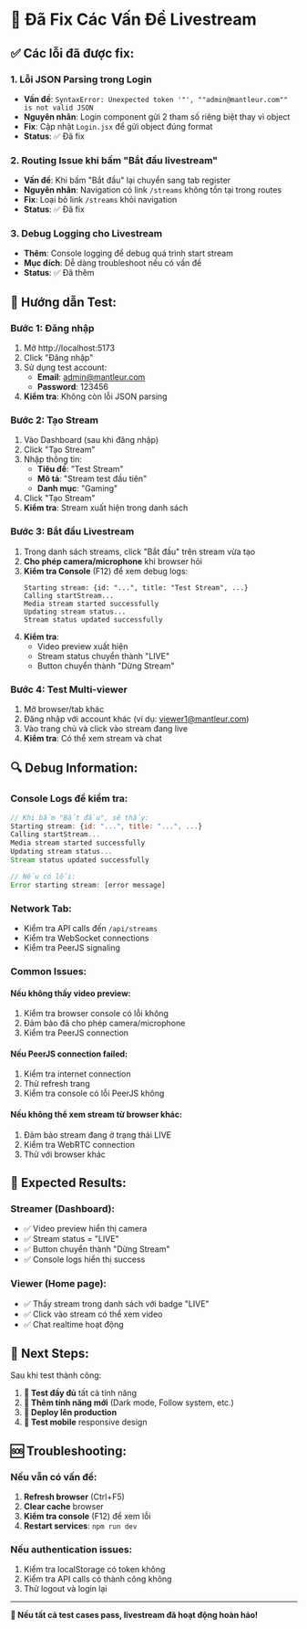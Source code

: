 # 🔧 Đã Fix Các Vấn Đề Livestream

## ✅ Các lỗi đã được fix:

### 1. **Lỗi JSON Parsing trong Login**
- **Vấn đề**: `SyntaxError: Unexpected token '"', ""admin@mantleur.com"" is not valid JSON`
- **Nguyên nhân**: Login component gửi 2 tham số riêng biệt thay vì object
- **Fix**: Cập nhật `Login.jsx` để gửi object đúng format
- **Status**: ✅ Đã fix

### 2. **Routing Issue khi bấm "Bắt đầu livestream"**
- **Vấn đề**: Khi bấm "Bắt đầu" lại chuyển sang tab register
- **Nguyên nhân**: Navigation có link `/streams` không tồn tại trong routes
- **Fix**: Loại bỏ link `/streams` khỏi navigation
- **Status**: ✅ Đã fix

### 3. **Debug Logging cho Livestream**
- **Thêm**: Console logging để debug quá trình start stream
- **Mục đích**: Dễ dàng troubleshoot nếu có vấn đề
- **Status**: ✅ Đã thêm

## 🧪 Hướng dẫn Test:

### **Bước 1: Đăng nhập**
1. Mở http://localhost:5173
2. Click "Đăng nhập"
3. Sử dụng test account:
   - **Email**: admin@mantleur.com
   - **Password**: 123456
4. **Kiểm tra**: Không còn lỗi JSON parsing

### **Bước 2: Tạo Stream**
1. Vào Dashboard (sau khi đăng nhập)
2. Click "Tạo Stream"
3. Nhập thông tin:
   - **Tiêu đề**: "Test Stream"
   - **Mô tả**: "Stream test đầu tiên"
   - **Danh mục**: "Gaming"
4. Click "Tạo Stream"
5. **Kiểm tra**: Stream xuất hiện trong danh sách

### **Bước 3: Bắt đầu Livestream**
1. Trong danh sách streams, click "Bắt đầu" trên stream vừa tạo
2. **Cho phép camera/microphone** khi browser hỏi
3. **Kiểm tra Console** (F12) để xem debug logs:
   ```
   Starting stream: {id: "...", title: "Test Stream", ...}
   Calling startStream...
   Media stream started successfully
   Updating stream status...
   Stream status updated successfully
   ```
4. **Kiểm tra**: 
   - Video preview xuất hiện
   - Stream status chuyển thành "LIVE"
   - Button chuyển thành "Dừng Stream"

### **Bước 4: Test Multi-viewer**
1. Mở browser/tab khác
2. Đăng nhập với account khác (ví dụ: viewer1@mantleur.com)
3. Vào trang chủ và click vào stream đang live
4. **Kiểm tra**: Có thể xem stream và chat

## 🔍 Debug Information:

### **Console Logs để kiểm tra:**
```javascript
// Khi bấm "Bắt đầu", sẽ thấy:
Starting stream: {id: "...", title: "...", ...}
Calling startStream...
Media stream started successfully
Updating stream status...
Stream status updated successfully

// Nếu có lỗi:
Error starting stream: [error message]
```

### **Network Tab:**
- Kiểm tra API calls đến `/api/streams`
- Kiểm tra WebSocket connections
- Kiểm tra PeerJS signaling

### **Common Issues:**

#### **Nếu không thấy video preview:**
1. Kiểm tra browser console có lỗi không
2. Đảm bảo đã cho phép camera/microphone
3. Kiểm tra PeerJS connection

#### **Nếu PeerJS connection failed:**
1. Kiểm tra internet connection
2. Thử refresh trang
3. Kiểm tra console có lỗi PeerJS không

#### **Nếu không thể xem stream từ browser khác:**
1. Đảm bảo stream đang ở trạng thái LIVE
2. Kiểm tra WebRTC connection
3. Thử với browser khác

## 🎯 Expected Results:

### **Streamer (Dashboard):**
- ✅ Video preview hiển thị camera
- ✅ Stream status = "LIVE"
- ✅ Button chuyển thành "Dừng Stream"
- ✅ Console logs hiển thị success

### **Viewer (Home page):**
- ✅ Thấy stream trong danh sách với badge "LIVE"
- ✅ Click vào stream có thể xem video
- ✅ Chat realtime hoạt động

## 🚀 Next Steps:

Sau khi test thành công:

1. **🧪 Test đầy đủ** tất cả tính năng
2. **🎨 Thêm tính năng mới** (Dark mode, Follow system, etc.)
3. **🚀 Deploy lên production**
4. **📱 Test mobile** responsive design

## 🆘 Troubleshooting:

### **Nếu vẫn có vấn đề:**
1. **Refresh browser** (Ctrl+F5)
2. **Clear cache** browser
3. **Kiểm tra console** (F12) để xem lỗi
4. **Restart services**: `npm run dev`

### **Nếu authentication issues:**
1. Kiểm tra localStorage có token không
2. Kiểm tra API calls có thành công không
3. Thử logout và login lại

---

**🎉 Nếu tất cả test cases pass, livestream đã hoạt động hoàn hảo!**











































